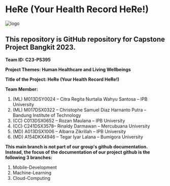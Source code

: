 # HeRe (Your Health Record HeRe!)
![logo](https://github.com/Rozanmln/capstone-bangkit/assets/63687723/665d3dc2-355f-4782-ac95-1953a7866a02)


## This repository is GitHub repository for Capstone Project Bangkit 2023.

**Team ID: C23-PS395**

**Project Themes: Human Healthcare and Living Wellbeings**

**Title of the Project: HeRe (Your Health Record HeRe!)**

**Team Member:**
1. (ML) M013DSY0024 – Citra Regita Nurtalia Wahyu Santosa – IPB University
2. (ML) M017DSX0322 – Christophe Samuel Diaz Harnanto Putra – Bandung Institute of Technology
3. (CC) C013DSX0652 – Rozan Maulana – IPB University
4. (CC) C241DSX3578– Rinaldy Darmawan – Mercubuana University
5. (MD) A013DSX1006 – Albarra Zikrillah – IPB University
6. (MD) A154DKX4946 – Tegar Iyar Lalana – Bumigora University

**This main branch is not part of our group's github documentation. Instead, the focus of the documentation of our project github is the following 3 branches:** 
1. Mobile-Development
2. Machine-Learning
3. Cloud-Computing
